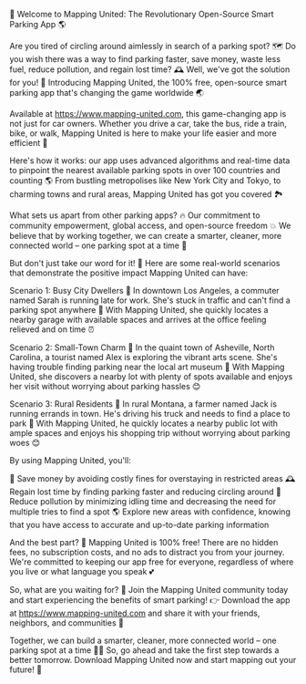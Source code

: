 🚀 Welcome to Mapping United: The Revolutionary Open-Source Smart Parking App 🌎

Are you tired of circling around aimlessly in search of a parking spot? 🗺️ Do you wish there was a way to find parking faster, save money, waste less fuel, reduce pollution, and regain lost time? 🕰️ Well, we've got the solution for you! 🤩 Introducing Mapping United, the 100% free, open-source smart parking app that's changing the game worldwide 🌏

Available at https://www.mapping-united.com, this game-changing app is not just for car owners. Whether you drive a car, take the bus, ride a train, bike, or walk, Mapping United is here to make your life easier and more efficient 💪

Here's how it works: our app uses advanced algorithms and real-time data to pinpoint the nearest available parking spots in over 100 countries and counting 🌎️ From bustling metropolises like New York City and Tokyo, to charming towns and rural areas, Mapping United has got you covered 🏞️

What sets us apart from other parking apps? 🔥 Our commitment to community empowerment, global access, and open-source freedom 💥 We believe that by working together, we can create a smarter, cleaner, more connected world – one parking spot at a time 🌈

But don't just take our word for it! 🤔 Here are some real-world scenarios that demonstrate the positive impact Mapping United can have:

Scenario 1: Busy City Dwellers 👥
In downtown Los Angeles, a commuter named Sarah is running late for work. She's stuck in traffic and can't find a parking spot anywhere 🚗 With Mapping United, she quickly locates a nearby garage with available spaces and arrives at the office feeling relieved and on time ⏰

Scenario 2: Small-Town Charm 👋
In the quaint town of Asheville, North Carolina, a tourist named Alex is exploring the vibrant arts scene. She's having trouble finding parking near the local art museum 🎨 With Mapping United, she discovers a nearby lot with plenty of spots available and enjoys her visit without worrying about parking hassles 😊

Scenario 3: Rural Residents 👣
In rural Montana, a farmer named Jack is running errands in town. He's driving his truck and needs to find a place to park 🚜 With Mapping United, he quickly locates a nearby public lot with ample spaces and enjoys his shopping trip without worrying about parking woes 😊

By using Mapping United, you'll:

💸 Save money by avoiding costly fines for overstaying in restricted areas
🕰️ Regain lost time by finding parking faster and reducing circling around
🌟 Reduce pollution by minimizing idling time and decreasing the need for multiple tries to find a spot
🌎️ Explore new areas with confidence, knowing that you have access to accurate and up-to-date parking information

And the best part? 🤩 Mapping United is 100% free! There are no hidden fees, no subscription costs, and no ads to distract you from your journey. We're committed to keeping our app free for everyone, regardless of where you live or what language you speak 💕

So, what are you waiting for? 🎉 Join the Mapping United community today and start experiencing the benefits of smart parking! 👉 Download the app at https://www.mapping-united.com and share it with your friends, neighbors, and communities 🤩

Together, we can build a smarter, cleaner, more connected world – one parking spot at a time 🌈💥 So, go ahead and take the first step towards a better tomorrow. Download Mapping United now and start mapping out your future! 🚀